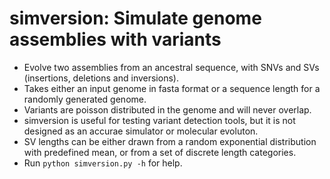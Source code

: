 # simversion: Simulate genome assemblies with variants

* Evolve two assemblies from an ancestral sequence, with SNVs and SVs (insertions, deletions and inversions).
* Takes either an input genome in fasta format or a sequence length for a randomly generated genome.
* Variants are poisson distributed in the genome and will never overlap.
* simversion is useful for testing variant detection tools, but it is not designed as an accurae simulator or molecular evoluton.
* SV lengths can be either drawn from a random exponential distribution with predefined mean, or from a set of discrete length categories.
* Run `python simversion.py -h` for help.
